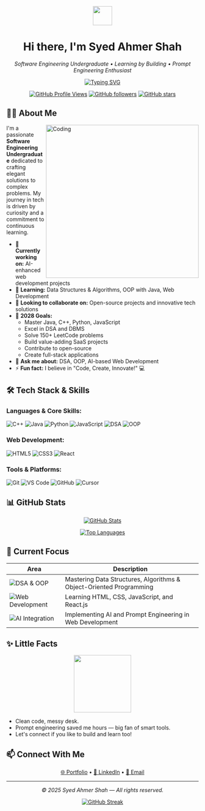 <!-- Welcome GIF -->
<p align="center">
  <img src="https://media.giphy.com/media/hvRJCLFzcasrR4ia7z/giphy.gif" width="50">
</p>

<h1 align="center">Hi there, I'm Syed Ahmer Shah</h1>

<p align="center">
  <em>Software Engineering Undergraduate • Learning by Building • Prompt Engineering Enthusiast</em>
</p>

<div align="center">

[![Typing SVG](https://readme-typing-svg.herokuapp.com?font=Fira+Code&pause=1000&width=435&lines=Software+Engineering+Undergraduate;AI+Based+Web+Developer;Problem+Solver;C%2B%2B+Developer;Java+Developer)](https://git.io/typing-svg)

[![GitHub Profile Views](https://komarev.com/ghpvc/?username=syedahmershah&color=blue)](https://github.com/syedahmershah)
[![GitHub followers](https://img.shields.io/github/followers/syedahmershah?style=social)](https://github.com/syedahmershah)
[![GitHub stars](https://img.shields.io/github/stars/syedahmershah?style=social)](https://github.com/syedahmershah)

</div>

## 👨‍💻 About Me

<img align="right" alt="Coding" width="400" src="https://raw.githubusercontent.com/gist/patevs/b007a0e98fb216438d4cbf559fac4166/raw/88f20c9d749d756be63f22b09f3c4ac570bc5101/programming.gif">

I'm a passionate **Software Engineering Undergraduate** dedicated to crafting elegant solutions to complex problems. My journey in tech is driven by curiosity and a commitment to continuous learning.

- 🔭 **Currently working on:** AI-enhanced web development projects
- 🌱 **Learning:** Data Structures & Algorithms, OOP with Java, Web Development
- 👯 **Looking to collaborate on:** Open-source projects and innovative tech solutions
- 🎯 **2028 Goals:**
  - Master Java, C++, Python, JavaScript
  - Excel in DSA and DBMS
  - Solve 150+ LeetCode problems
  - Build value-adding SaaS projects
  - Contribute to open-source
  - Create full-stack applications
- 💬 **Ask me about:** DSA, OOP, AI-based Web Development
- ⚡ **Fun fact:** I believe in "Code, Create, Innovate!" 💻

## 🛠️ Tech Stack & Skills

### Languages & Core Skills:
![C++](https://img.shields.io/badge/-C++-00599C?style=flat-square&logo=c%2B%2B&logoColor=white)
![Java](https://img.shields.io/badge/-Java-007396?style=flat-square&logo=java&logoColor=white)
![Python](https://img.shields.io/badge/-Python-3776AB?style=flat-square&logo=python&logoColor=white)
![JavaScript](https://img.shields.io/badge/-JavaScript-F7DF1E?style=flat-square&logo=javascript&logoColor=black)
![DSA](https://img.shields.io/badge/-DSA-FF6B6B?style=flat-square&logo=buffer&logoColor=white)
![OOP](https://img.shields.io/badge/-OOP-02569B?style=flat-square&logo=object&logoColor=white)

### Web Development:
![HTML5](https://img.shields.io/badge/-HTML5-E34F26?style=flat-square&logo=html5&logoColor=white)
![CSS3](https://img.shields.io/badge/-CSS3-1572B6?style=flat-square&logo=css3&logoColor=white)
![React](https://img.shields.io/badge/-React-61DAFB?style=flat-square&logo=react&logoColor=black)

### Tools & Platforms:
![Git](https://img.shields.io/badge/-Git-F05032?style=flat-square&logo=git&logoColor=white)
![VS Code](https://img.shields.io/badge/-VS_Code-007ACC?style=flat-square&logo=visual-studio-code&logoColor=white)
![GitHub](https://img.shields.io/badge/-GitHub-181717?style=flat-square&logo=github&logoColor=white)
![Cursor](https://img.shields.io/badge/-Cursor-4C9900?style=flat-square&logo=cursor&logoColor=white)

## 📊 GitHub Stats

<div align="center">

[![GitHub Stats](https://github-readme-stats.vercel.app/api?username=syedahmershah&show_icons=true&theme=radical)](https://github.com/syedahmershah)

[![Top Languages](https://github-readme-stats.vercel.app/api/top-langs/?username=syedahmershah&layout=compact&theme=radical)](https://github.com/syedahmershah)

</div>

## 🌱 Current Focus

| Area | Description |
|------|-------------|
| ![DSA & OOP](https://img.shields.io/badge/-DSA_&_OOP-FF6B6B?style=for-the-badge&logo=java&logoColor=white) | Mastering Data Structures, Algorithms & Object-Oriented Programming |
| ![Web Development](https://img.shields.io/badge/-Web_Development-61DAFB?style=for-the-badge&logo=react&logoColor=black) | Learning HTML, CSS, JavaScript, and React.js |
| ![AI Integration](https://img.shields.io/badge/-AI_Integration-FF4B4B?style=for-the-badge&logo=artificial-intelligence&logoColor=white) | Implementing AI and Prompt Engineering in Web Development |

## ✨ Little Facts

<p align="center">
  <img src="https://media.giphy.com/media/3o6fJbnGkz3mDeL0iI/giphy.gif" width="150" />
</p>

- Clean code, messy desk.
- Prompt engineering saved me hours — big fan of smart tools.
- Let's connect if you like to build and learn too!

## 📫 Connect With Me

<p align="center">
  <a href="https://syedahmershah.github.io/Portfolio/" target="_blank">🌐 Portfolio</a> •
  <a href="https://www.linkedin.com/in/ahmer-shah" target="_blank">💼 LinkedIn</a> •
  <a href="mailto:ahmarshah170@gmail.com">📧 Email</a>
</p>

---

<p align="center">
  <em>© 2025 Syed Ahmer Shah — All rights reserved.</em>
</p>

<div align="center">

[![GitHub Streak](https://github-readme-streak-stats.herokuapp.com/?user=syedahmershah&theme=radical)](https://github.com/syedahmershah)

</div> 
